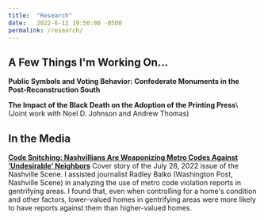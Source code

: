 ```yaml
---
title:  "Research"
date:   2022-6-12 19:50:00 -0500
permalink: /research/
---
```


## A Few Things I'm Working On...

**Public Symbols and Voting Behavior: Confederate Monuments in the Post-Reconstruction South**

**The Impact of the Black Death on the Adoption of the Printing Press**\\
(Joint work with Noel D. Johnson and Andrew Thomas)

## In the Media

**[Code Snitching: Nashvillians Are Weaponizing Metro Codes Against ‘Undesirable’ Neighbors](https://www.nashvillescene.com/news/coverstory/code-snitching-nashvillians-are-weaponizing-metro-codes-against-undesirable-neighbors/article_5e94bd56-0c67-11ed-af4e-e3d04ad7e500.html)**
Cover story of the July 28, 2022 issue of the Nashville Scene. I assisted journalist Radley Balko (Washington Post, Nashville Scene) in analyzing the use of metro code violation reports in gentrifying areas. I found that, even when controlling for a home's condition and other factors, lower-valued homes in gentrifying areas were more likely to have reports against them than higher-valued homes.